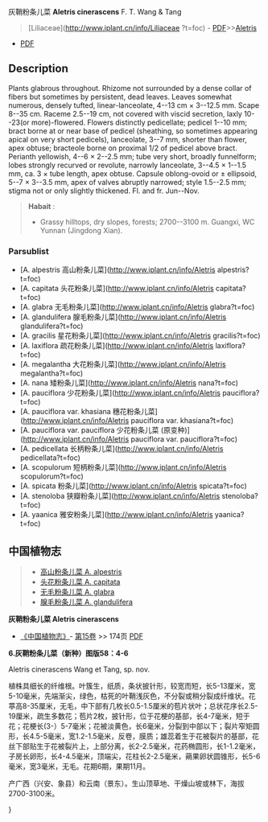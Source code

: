灰鞘粉条儿菜 **Aletris cinerascens** F. T. Wang & Tang

> [Liliaceae](http://www.iplant.cn/info/Liliaceae ?t=foc) - [PDF](http://iplant.cn/foc/pdf/Liliaceae.pdf)>>[Aletris](http://www.iplant.cn/info/Aletris?t=foc)

 - [PDF](http://www.iplant.cn/foc/pdf/Aletris.pdf)

## Description

Plants glabrous throughout. Rhizome not surrounded by a dense collar of fibers but sometimes by persistent, dead leaves. Leaves somewhat numerous, densely tufted, linear-lanceolate, 4--13 cm × 3--12.5 mm. Scape 8--35 cm. Raceme 2.5--19 cm, not covered with viscid secretion, laxly 10--23(or more)-flowered. Flowers distinctly pedicellate; pedicel 1--10 mm; bract borne at or near base of pedicel (sheathing, so sometimes appearing apical on very short pedicels), lanceolate, 3--7 mm, shorter than flower, apex obtuse; bracteole borne on proximal 1/2 of pedicel above bract. Perianth yellowish, 4--6 × 2--2.5 mm; tube very short, broadly funnelform; lobes strongly recurved or revolute, narrowly lanceolate, 3--4.5 × 1--1.5 mm, ca. 3 × tube length, apex obtuse. Capsule oblong-ovoid or ± ellipsoid, 5--7 × 3--3.5 mm, apex of valves abruptly narrowed; style 1.5--2.5 mm; stigma not or only slightly thickened. Fl. and fr. Jun--Nov.

> **Habait** : 
>* Grassy hilltops, dry slopes, forests; 2700--3100 m. Guangxi, WC Yunnan (Jingdong Xian).

### Parsublist

* [A.  alpestris  高山粉条儿菜](http://www.iplant.cn/info/Aletris alpestris?t=foc)
* [A.  capitata  头花粉条儿菜](http://www.iplant.cn/info/Aletris capitata?t=foc)
* [A.  glabra  无毛粉条儿菜](http://www.iplant.cn/info/Aletris glabra?t=foc)
* [A.  glandulifera  腺毛粉条儿菜](http://www.iplant.cn/info/Aletris glandulifera?t=foc)
* [A.  gracilis  星花粉条儿菜](http://www.iplant.cn/info/Aletris gracilis?t=foc)
* [A.  laxiflora  疏花粉条儿菜](http://www.iplant.cn/info/Aletris laxiflora?t=foc)
* [A.  megalantha  大花粉条儿菜](http://www.iplant.cn/info/Aletris megalantha?t=foc)
* [A.  nana  矮粉条儿菜](http://www.iplant.cn/info/Aletris nana?t=foc)
* [A.  pauciflora  少花粉条儿菜](http://www.iplant.cn/info/Aletris pauciflora?t=foc)
* [A.  pauciflora var. khasiana  穗花粉条儿菜](http://www.iplant.cn/info/Aletris pauciflora var. khasiana?t=foc)
* [A.  pauciflora var. pauciflora  少花粉条儿菜 (原变种)](http://www.iplant.cn/info/Aletris pauciflora var. pauciflora?t=foc)
* [A.  pedicellata  长柄粉条儿菜](http://www.iplant.cn/info/Aletris pedicellata?t=foc)
* [A.  scopulorum  短柄粉条儿菜](http://www.iplant.cn/info/Aletris scopulorum?t=foc)
* [A.  spicata  粉条儿菜](http://www.iplant.cn/info/Aletris spicata?t=foc)
* [A.  stenoloba  狭瓣粉条儿菜](http://www.iplant.cn/info/Aletris stenoloba?t=foc)
* [A.  yaanica  雅安粉条儿菜](http://www.iplant.cn/info/Aletris yaanica?t=foc)

## 中国植物志

> * [高山粉条儿菜  A.  alpestris](Aletris-alpestris-高山粉条儿菜.md)
> * [头花粉条儿菜  A.  capitata](Aletris-capitata-头花粉条儿菜.md)
> * [无毛粉条儿菜  A.  glabra](Aletris-glabra-无毛粉条儿菜.md)
> * [腺毛粉条儿菜  A.  glandulifera](Aletris-glandulifera-腺毛粉条儿菜.md)

**灰鞘粉条儿菜 Aletris cinerascens**

* [《中国植物志》](http://www.iplant.cn/frps)- [第15卷](http://www.iplant.cn/frps/vol/15) >> 174页 [PDF](http://www.iplant.cn/frps/pdf/15/174a.pdf)

**6.灰鞘粉条儿菜（新种）图版58：4-6**

Aletris cinerascens Wang et Tang, sp. nov.

植株具细长的纤维根。叶簇生，纸质，条状披针形，较宽而短，长5-13厘米，宽5-10毫米，先端渐尖，绿色，枯死的叶鞘浅灰色，不分裂或稍分裂成纤维状。花葶高8-35厘米，无毛，中下部有几枚长0.5-1.5厘米的苞片状叶；总状花序长2.5-19厘米，疏生多数花；苞片2枚，披针形，位于花梗的基部，长4-7毫米，短于花；花梗长(3-）5-7毫米；花被淡黄色，长6毫米，分裂到中部以下；裂片窄矩圆形，长4.5-5毫米，宽1.2-1.5毫米，反卷，膜质；雄蕊着生于花被裂片的基部，花丝下部贴生于花被裂片上，上部分离，长2-2.5毫米，花药椭圆形，长1-1.2毫米，子房长卵形，长4-4.5毫米，顶端尖，花柱长2-2.5毫米，蒴果卵状圆锥形，长5-6毫米，宽3毫米，无毛。花期6期，果期11月。

产广西（兴安、象县）和云南（景东）。生山顶草地、干燥山坡或林下，海拔2700-3100米。

}